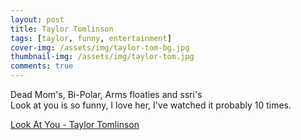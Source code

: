 ```yaml
---
layout: post
title: Taylor Tomlinson
tags: [taylor, funny, entertainment]
cover-img: /assets/img/taylor-tom-bg.jpg
thumbnail-img: /assets/img/taylor-tom.jpg
comments: true
---
```

Dead Mom's, Bi-Polar, Arms floaties and ssri's   
Look at you is so funny, I love her, I've watched it probably 10 times.  

<a href="https://youtu.be/6UaUdWmTNGY/" target="_blank">Look At You - Taylor Tomlinson</a>
